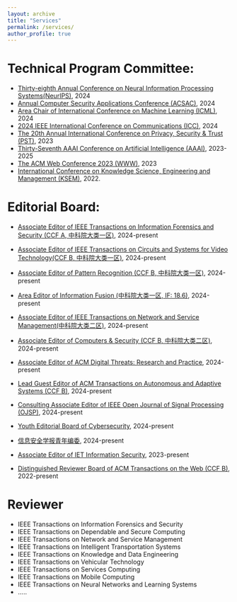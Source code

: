 ```yaml
---
layout: archive
title: "Services"
permalink: /services/
author_profile: true
---
```

Technical Program Committee:
======
* [Thirty-eighth Annual Conference on Neural Information Processing Systems(NeurIPS)](https://neurips.cc/), 2024
* [Annual Computer Security Applications Conference (ACSAC)](https://www.acsac.org), 2024
* [Area Chair of International Conference on Machine Learning (ICML)](https://icml.cc/), 2024
* [2024 IEEE International Conference on Communications (ICC)](https://icc2024.ieee-icc.org/), 2024
* [The 20th Annual International Conference on Privacy, Security & Trust (PST)](https://pstnet.ca/), 2023
* [Thirty-Seventh AAAI Conference on Artificial Intelligence (AAAI)](https://aaai.org/Conferences/AAAI-23/), 2023-2025
* [The ACM Web Conference 2023 (WWW)](https://www2023.thewebconf.org/), 2023
* [International Conference on Knowledge Science, Engineering and Management (KSEM)](https://ksem22.smart-conf.net/committee.html), 2022.
  
Editorial Board:
======
* [Associate Editor of IEEE Transactions on Information Forensics and Security (CCF A, 中科院大类一区)](https://signalprocessingsociety.org/publications-resources/ieee-transactions-information-forensics-and-security/editorial-board), 2024-present
* [Associate Editor of IEEE Transactions on Circuits and Systems for Video Technology(CCF B, 中科院大类一区)](https://ieee-cas.org/publication/tcsvt), 2024-present
*  [Associate Editor of Pattern Recognition (CCF B, 中科院大类一区)](https://www.sciencedirect.com/journal/pattern-recognition/about/editorial-board), 2024-present
* [Area Editor of Information Fusion (中科院大类一区, IF: 18.6)](https://www.sciencedirect.com/journal/information-fusion/about/editorial-board), 2024-present
* [Associate Editor of IEEE Transactions on Network and Service Management(中科院大类二区)](https://www.comsoc.org/publications/journals/ieee-tnsm/ieee-transactions-network-and-service-management-editorial-board), 2024-present
* [Associate Editor of Computers & Security (CCF B, 中科院大类二区)](https://www.sciencedirect.com/journal/computers-and-security/about/editorial-board), 2024-present
* [Associate Editor of ACM Digital Threats: Research and Practice](https://dl.acm.org/journal/dtrap/editorial-board), 2024-present
* [Lead Guest Editor of ACM Transactions on Autonomous and Adaptive Systems (CCF B)](https://dl.acm.org/journal/taas/calls-for-papers), 2024-present
* [Consulting Associate Editor of IEEE Open Journal of Signal Processing (OJSP)](https://signalprocessingsociety.org/publications-resources/ieee-open-journal-signal-processing/advisoryeditorial-board), 2024-present

* [Youth Editorial Board of Cybersecurity](https://cybersecurity.springeropen.com), 2024-present
* [信息安全学报青年编委](http://jcs.iie.ac.cn/xxaqxb/ch/first_menu.aspx?parent_id=20240524145637001), 2024-present

* [Associate Editor of IET Information Security](https://www.hindawi.com/journals/ietis/editors/), 2023-present
* [Distinguished Reviewer Board of ACM Transactions on the Web (CCF B)](https://dl.acm.org/journal/tweb), 2022-present

Reviewer
======
* IEEE Transactions on Information Forensics and Security
* IEEE Transactions on Dependable and Secure Computing
* IEEE Transactions on Network and Service Management
* IEEE Transactions on Intelligent Transportation Systems
* IEEE Transactions on Knowledge and Data Engineering
* IEEE Transactions on Vehicular Technology
* IEEE Transactions on Services Computing
* IEEE Transactions on Mobile Computing
* IEEE Transactions on Neural Networks and Learning Systems
* .....
